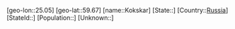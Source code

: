 ﻿---
location: [59.67,25.05]
type: City
tags:
- geo/City


SpocWebEntityId: 31540
isDeleted: false
confidential: public

---
[geo-lon::25.05]
[geo-lat::59.67]
[name::Kokskar]
[State::]
[Country::[Russia](geo/Continent/Europe/Russia.md)]
[StateId::]
[Population::]
[Unknown::]

